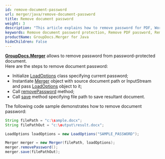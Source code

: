 ```yaml
---
id: remove-document-password
url: merger/java/remove-document-password
title: Remove document password
weight: 3
description: "This article explains how to remove password for PDF, Word, Excel, PowerPoint documents by using GroupDocs.Merger for Java. "
keywords: Remove document password protection, Remove PDF password, Remove Word document password, Remove Excel spreadsheet password, Remove PowerPoint presentation password
productName: GroupDocs.Merger for Java
hideChildren: False
---
```

[**GroupDocs.Merger**](https://products.groupdocs.com/merger/java) allows to remove password from password-protected document.  
Here are the steps to remove document password:

*   Initialize [LoadOptions](https://reference.groupdocs.com/java/merger/com.groupdocs.merger.domain.options/LoadOptions) class specifying current password;
*   Instantiate [Merger](https://reference.groupdocs.com/java/merger/com.groupdocs.merger/Merger) object with source document path or InputStream and pass [LoadOptions](https://reference.groupdocs.com/java/merger/com.groupdocs.merger.domain.options/LoadOptions) object to it;
*   Call [removePassword](https://reference.groupdocs.com/java/merger/com.groupdocs.merger/Merger#removePassword()) method;
*   Call [save](https://reference.groupdocs.com/java/merger/com.groupdocs.merger/Merger#save(java.lang.String)) method specifying file path to save resultant document.

The following code sample demonstrates how to remove document password:

```java
String filePath = "c:\sample.docx";
String filePathOut = "c:\output\result.docx";

LoadOptions loadOptions = new LoadOptions("SAMPLE_PASSWORD");

Merger merger = new Merger(filePath, loadOptions);        
merger.removePassword();
merger.save(filePathOut);
```
